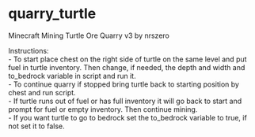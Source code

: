 # quarry_turtle
 
Minecraft Mining Turtle Ore Quarry v3 by nrszero

Instructions:<br>
	- To start place chest on the right side of turtle on the same level 
		and put fuel in turtle inventory. Then change, if needed, the depth and width
		and to_bedrock variable in script and run it.<br>
	- To continue quarry if stopped bring turtle back to starting position
		by chest and run script.<br>
	- If turtle runs out of fuel or has full inventory it will go back to start
		and prompt for fuel or empty inventory. Then continue mining.<br>
	- If you want turtle to go to bedrock set the to_bedrock variable to true,
		if not set it to false.<br>
